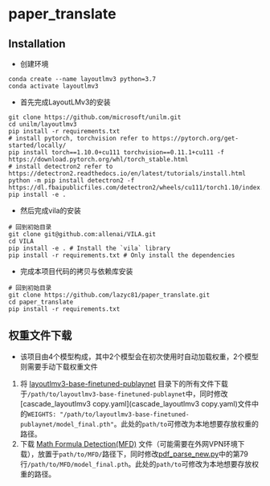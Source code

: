 # paper_translate

## Installation
* 创建环境
```
conda create --name layoutlmv3 python=3.7
conda activate layoutlmv3
```

* 首先完成LayoutLMv3的安装
```
git clone https://github.com/microsoft/unilm.git
cd unilm/layoutlmv3
pip install -r requirements.txt
# install pytorch, torchvision refer to https://pytorch.org/get-started/locally/
pip install torch==1.10.0+cu111 torchvision==0.11.1+cu111 -f https://download.pytorch.org/whl/torch_stable.html
# install detectron2 refer to https://detectron2.readthedocs.io/en/latest/tutorials/install.html
python -m pip install detectron2 -f https://dl.fbaipublicfiles.com/detectron2/wheels/cu111/torch1.10/index.html
pip install -e .
```

* 然后完成vila的安装
```
# 回到初始目录
git clone git@github.com:allenai/VILA.git
cd VILA 
pip install -e . # Install the `vila` library 
pip install -r requirements.txt # Only install the dependencies 
```

* 完成本项目代码的拷贝与依赖库安装
```
# 回到初始目录
git clone https://github.com/lazyc81/paper_translate.git
cd paper_translate
pip install -r requirements.txt
```

## 权重文件下载

* 该项目由4个模型构成，其中2个模型会在初次使用时自动加载权重，2个模型则需要手动下载权重文件
1. 将 [layoutlmv3-base-finetuned-publaynet](https://huggingface.co/HYPJUDY/layoutlmv3-base-finetuned-publaynet/tree/main) 目录下的所有文件下载于`/path/to/layoutlmv3-base-finetuned-publaynet`中，同时修改[cascade_layoutlmv3 copy.yaml](cascade_layoutlmv3 copy.yaml)文件中的`WEIGHTS: "/path/to/layoutlmv3-base-finetuned-publaynet/model_final.pth"`。此处的`path/to`可修改为本地想要存放权重的路径。
2. 下载 [Math Formula Detection(MFD)](https://www.dropbox.com/s/7xel0i3iqpm2p8y/model_final.pth?dl=1) 文件（可能需要在外网VPN环境下载），放置于`path/to/MFD/`路径下，同时修改[pdf_parse_new.py](pdf_parse_new.py)中的第79行`/path/to/MFD/model_final.pth`。此处的`path/to`可修改为本地想要存放权重的路径。
